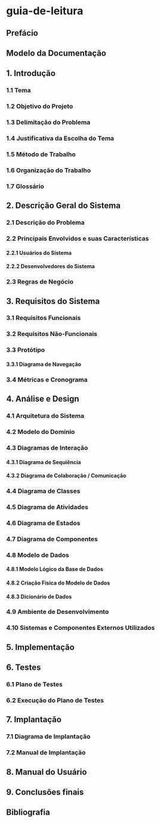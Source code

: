 # guia-de-leitura

## Prefácio
## Modelo da Documentação
## 1. Introdução
### 1.1 Tema
### 1.2 Objetivo do Projeto
### 1.3 Delimitação do Problema
### 1.4 Justificativa da Escolha do Tema
### 1.5 Método de Trabalho
### 1.6 Organização do Trabalho
### 1.7 Glossário

## 2. Descrição Geral do Sistema
### 2.1 Descrição do Problema
### 2.2 Principais Envolvidos e suas Características
#### 2.2.1 Usuários do Sistema
#### 2.2.2 Desenvolvedores do Sistema

### 2.3 Regras de Negócio

## 3. Requisitos do Sistema
### 3.1 Requisitos Funcionais
### 3.2 Requisitos Não-Funcionais
### 3.3 Protótipo
#### 3.3.1 Diagrama de Navegação
### 3.4 Métricas e Cronograma
## 4. Análise e Design
### 4.1 Arquitetura do Sistema
### 4.2 Modelo do Domínio
### 4.3 Diagramas de Interação
#### 4.3.1 Diagrama de Sequiência
#### 4.3.2 Diagrama de Colaboração / Comunicação
### 4.4 Diagrama de Classes
### 4.5 Diagrama de Atividades
### 4.6 Diagrama de Estados
### 4.7 Diagrama de Componentes
### 4.8 Modelo de Dados
#### 4.8.1 Modelo Lógico da Base de Dados
#### 4.8.2 Criação Física do Modelo de Dados
#### 4.8.3 Dicionário de Dados
### 4.9 Ambiente de Desenvolvimento
### 4.10 Sistemas e Componentes Externos Utilizados
## 5. Implementação
## 6. Testes
### 6.1 Plano de Testes
### 6.2 Execução do Plano de Testes
## 7. Implantação
### 7.1 Diagrama de Implantação
### 7.2 Manual de Implantação
## 8. Manual do Usuário
## 9. Conclusões finais
## Bibliografia